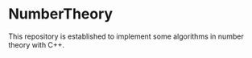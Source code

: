 # NumberTheory
This repository is established to implement some algorithms in number theory with C++.
